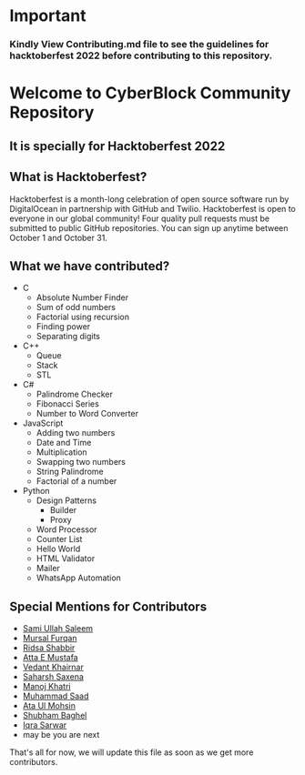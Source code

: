 # Important
### Kindly View Contributing.md file to see the guidelines for hacktoberfest 2022 before contributing to this repository.

# Welcome to CyberBlock Community Repository
## It is specially for Hacktoberfest 2022


## What is Hacktoberfest?
Hacktoberfest is a month-long celebration of open source software run by DigitalOcean in partnership with GitHub and Twilio. Hacktoberfest is open to everyone in our global community! Four quality pull requests must be submitted to public GitHub repositories. You can sign up anytime between October 1 and October 31.

## What we have contributed?   
- C
    - Absolute Number Finder
    - Sum of odd numbers
    - Factorial using recursion
    - Finding power
    - Separating digits
- C++
    - Queue
    - Stack
    - STL 
- C#
    - Palindrome Checker
    - Fibonacci Series
    - Number to Word Converter
- JavaScript
    - Adding two numbers
    - Date and Time
    - Multiplication
    - Swapping two numbers
    - String Palindrome
    - Factorial of a number
- Python
    - Design Patterns
        - Builder
        - Proxy
    - Word Processor
    - Counter List
    - Hello World
    - HTML Validator
    - Mailer
    - WhatsApp Automation

## Special Mentions for Contributors
- [Sami Ullah Saleem](https://github.com/samiullahsaleem)
- [Mursal Furqan](https://github.com/mursalfk)
- [Ridsa Shabbir](https://github.com/ridsashabbir)
- [Atta E Mustafa](https://github.com/ATTA-E-MUSTAFA)
- [Vedant Khairnar](https://github.com/VedantKhairnar)
- [Saharsh Saxena](https://github.com/SaharshDaNerd)
- [Manoj Khatri](https://github.com/RmNj17)
- [Muhammad Saad](https://github.com/MuhammadSaad000)
- [Ata Ul Mohsin](https://github.com/aumohsin99)
- [Shubham Baghel](https://github.com/shubhambaghel34)
- [Iqra Sarwar](https://github.com/iqrasarwar)
- may be you are next

That's all for now, we will update this file as soon as we get more contributors.